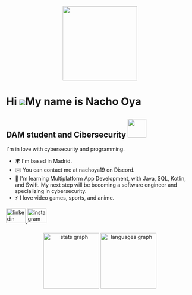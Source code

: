 <div align="center">
  <img height="200" src="https://steamuserimages-a.akamaihd.net/ugc/922553829333728102/7382E9FC973A320C2953330F12A31CB1193AFF8E/?imw=5000&imh=5000&ima=fit&impolicy=Letterbox&imcolor=%23000000&letterbox=false"  />
</div>

###
Hi ![](https://user-images.githubusercontent.com/18350557/176309783-0785949b-9127-417c-8b55-ab5a4333674e.gif)My name is Nacho Oya
===================================================================================================================================

DAM student and Cibersecurity  <picture><img src = "https://github.com/7oSkaaa/7oSkaaa/blob/main/Images/about_me.gif?raw=true" width = 50px></picture> 
------------------------------------------

I'm in love with cybersecurity and programming.

* 🌍 I'm based in Madrid.
* ✉️ You can contact me at nachoya19 on Discord.
* 🧠 I'm learning Multiplatform App Development, with Java, SQL, Kotlin, and Swift. My next step will be becoming a software engineer and specializing in cybersecurity.
* ⚡ I love video games, sports, and anime.

<div align="left">
  <a href="https://www.linkedin.com/in/ignacioob/" target="_blank">
    <img src="https://raw.githubusercontent.com/maurodesouza/profile-readme-generator/master/src/assets/icons/social/linkedin/default.svg" width="52" height="40" alt="linkedin logo"  />
  </a>
  <img src="https://raw.githubusercontent.com/maurodesouza/profile-readme-generator/master/src/assets/icons/social/instagram/default.svg" width="52" height="40" alt="instagram logo"  />
</div>

###

<div align="center">
  <img src="https://github-readme-stats.vercel.app/api?username=nachoya19&hide_title=false&hide_rank=false&show_icons=true&include_all_commits=true&count_private=true&disable_animations=false&theme=dracula&locale=en&hide_border=false&order=1" height="150" alt="stats graph"  />
  <img src="https://github-readme-stats.vercel.app/api/top-langs?username=nachoya19&locale=en&hide_title=false&layout=compact&card_width=320&langs_count=5&theme=dracula&hide_border=false&order=2" height="150" alt="languages graph"  />
</div>

###
